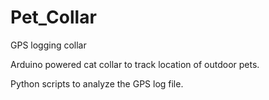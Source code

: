 # Pet_Collar
GPS logging collar

Arduino powered cat collar to track location of outdoor pets.

Python scripts to analyze the GPS log file.
